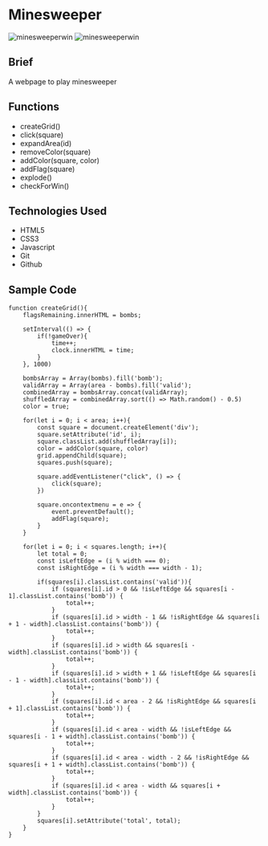 # Minesweeper
![minesweeperwin](https://user-images.githubusercontent.com/62526327/88889899-cbdf3700-d20e-11ea-8d1a-645aa5cd1ea2.PNG)
![minesweeperwin](https://user-images.githubusercontent.com/62526327/88890058-0cd74b80-d20f-11ea-80a5-694bd0f2081c.PNG)

## Brief
A webpage to play minesweeper

## Functions
* createGrid()
* click(square)
* expandArea(id)
* removeColor(square)
* addColor(square, color)
* addFlag(square)
* explode()
* checkForWin()

## Technologies Used
* HTML5
* CSS3
* Javascript
* Git
* Github

## Sample Code
```
function createGrid(){
    flagsRemaining.innerHTML = bombs;

    setInterval(() => {
        if(!gameOver){
            time++;
            clock.innerHTML = time;
        }
    }, 1000)

    bombsArray = Array(bombs).fill('bomb');
    validArray = Array(area - bombs).fill('valid');
    combinedArray = bombsArray.concat(validArray);
    shuffledArray = combinedArray.sort(() => Math.random() - 0.5)
    color = true;

    for(let i = 0; i < area; i++){
        const square = document.createElement('div');
        square.setAttribute('id', i);
        square.classList.add(shuffledArray[i]);
        color = addColor(square, color)
        grid.appendChild(square);
        squares.push(square);

        square.addEventListener("click", () => {
            click(square);
        })

        square.oncontextmenu = e => {
            event.preventDefault();
            addFlag(square);
        }
    }

    for(let i = 0; i < squares.length; i++){
        let total = 0;
        const isLeftEdge = (i % width === 0);
        const isRightEdge = (i % width === width - 1);
        
        if(squares[i].classList.contains('valid')){
            if (squares[i].id > 0 && !isLeftEdge && squares[i - 1].classList.contains('bomb')) {
                total++;
            }
            if (squares[i].id > width - 1 && !isRightEdge && squares[i + 1 - width].classList.contains('bomb')) {
                total++;
            }
            if (squares[i].id > width && squares[i - width].classList.contains('bomb')) {
                total++;
            }
            if (squares[i].id > width + 1 && !isLeftEdge && squares[i - 1 - width].classList.contains('bomb')) {
                total++;
            }
            if (squares[i].id < area - 2 && !isRightEdge && squares[i + 1].classList.contains('bomb')) {
                total++;
            }
            if (squares[i].id < area - width && !isLeftEdge && squares[i - 1 + width].classList.contains('bomb')) {
                total++;
            }
            if (squares[i].id < area - width - 2 && !isRightEdge && squares[i + 1 + width].classList.contains('bomb')) {
                total++;
            }
            if (squares[i].id < area - width && squares[i + width].classList.contains('bomb')) {
                total++;
            }
        }
        squares[i].setAttribute('total', total);
    }
}
```
